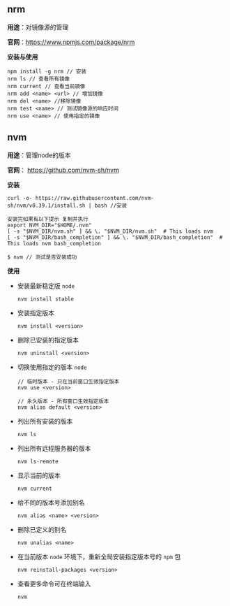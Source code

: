 ## nrm

**用途**：对镜像源的管理

**官网**：<https://www.npmjs.com/package/nrm>

**安装与使用**

```shell
npm install -g nrm // 安装
nrm ls // 查看所有镜像
nrm current // 查看当前镜像
nrm add <name> <url> // 增加镜像
nrm del <name> //移除镜像
nrm test <name> // 测试镜像源的响应时间
nrm use <name> // 使用指定的镜像
```

## nvm

**用途**：管理node的版本

**官网**： <https://github.com/nvm-sh/nvm>

**安装**

```shell
curl -o- https://raw.githubusercontent.com/nvm-sh/nvm/v0.39.1/install.sh | bash //安装

安装完如果有以下提示 复制并执行
export NVM_DIR="$HOME/.nvm"
[ -s "$NVM_DIR/nvm.sh" ] && \. "$NVM_DIR/nvm.sh"  # This loads nvm
[ -s "$NVM_DIR/bash_completion" ] && \. "$NVM_DIR/bash_completion"  # This loads nvm bash_completion

$ nvm // 测试是否安装成功

```

**使用**

- 安装最新稳定版 `node`

  ```shell
  nvm install stable
  
  ```

  

- 安装指定版本

  ```shell
  nvm install <version>
  ```

  

- 删除已安装的指定版本

  ```shell
  nvm uninstall <version>
  ```

- 切换使用指定的版本 `node`

  ```shell
  // 临时版本 - 只在当前窗口生效指定版本
  nvm use <version>
  
  // 永久版本 - 所有窗口生效指定版本
  nvm alias default <version>
  
  ```

- 列出所有安装的版本

  ```shell
  nvm ls
  ```

- 列出所有远程服务器的版本

  ```shell
  nvm ls-remote
  ```

- 显示当前的版本

  ```shell
  nvm current
  ```

- 给不同的版本号添加别名

  ```shell
  nvm alias <name> <version>
  ```

- 删除已定义的别名

  ```shell
  nvm unalias <name>
  ```

- 在当前版本 `node` 环境下，重新全局安装指定版本号的 `npm` 包

  ```shell
  nvm reinstall-packages <version>
  ```

- 查看更多命令可在终端输入

  ```shell
  nvm
  ```

  


